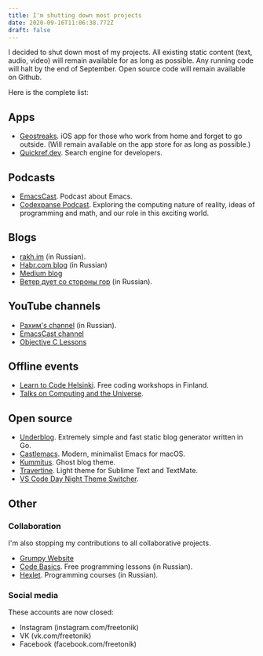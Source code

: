 ```yaml
---
title: I'm shutting down most projects
date: 2020-09-16T11:06:38.772Z
draft: false
---
```

I decided to shut down most of my projects. All existing static content (text, audio, video) will remain available for as long as possible. Any running code will halt by the end of September. Open source code will remain available on Github. 

Here is the complete list:

## Apps

* [Geostreaks](https://apps.apple.com/us/app/geostreaks/id1482655198). iOS app for those who work from home and forget to go outside. (Will remain available on the app store for as long as possible.)
* [Quickref.dev](https://quickref.dev). Search engine for developers. 

## Podcasts

* [EmacsCast](http://emacscast.rakhim.org/). Podcast about Emacs.
* [Codexpanse Podcast](https://podcast.codexpanse.com/). Exploring the computing nature of reality, ideas of programming and math, and our role in this exciting world.

## Blogs

* [rakh.im](https://rakh.im) (in Russian). 
* [Habr.com blog](https://habr.com/en/users/freetonik/posts/) (in Russian)
* [Medium blog](https://medium.com/@rakhim)
* [Ветер дует со стороны гор](https://rakh.im/veter/) (in Russian). 

## YouTube channels

* [Рахим's channel](https://www.youtube.com/user/freetonik) (in Russian).
* [EmacsCast channel](https://www.youtube.com/channel/UCEfFUaIkjbI06PhALdcXNVA)
* [Objective C Lessons](https://www.youtube.com/user/freetonik2)

## Offline events

* [Learn to Code Helsinki](https://www.meetup.com/Learn-To-Code-Helsinki/). Free coding workshops in Finland.
* [Talks on Computing and the Universe](https://www.meetup.com/Talks-on-Computing-and-the-Universe-by-Codexpanse/). 

## Open source

* [Underblog](https://github.com/freetonik/underblog/). Extremely simple and fast static blog generator written in Go.
* [Castlemacs](https://github.com/freetonik/castlemacs). Modern, minimalist Emacs for macOS.
* [Kummitus](https://github.com/freetonik/kummitus). Ghost blog theme.
* [Travertine](https://github.com/freetonik/Travertine). Light theme for Sublime Text and TextMate.
* [VS Code Day Night Theme Switcher](https://github.com/freetonik/vscode-dnts). 

## Other

### Collaboration

I'm also stopping my contributions to all collaborative projects.

* [Grumpy Website](http://grumpy.website/)
* [Code Basics](https://code-basics.ru). Free programming lessons (in Russian).
* [Hexlet](https://ru.hexlet.io/). Programming courses (in Russian).

### Social media

These accounts are now closed:

* Instagram (instagram.com/freetonik)
* VK (vk.com/freetonik)
* Facebook (facebook.com/freetonik)
